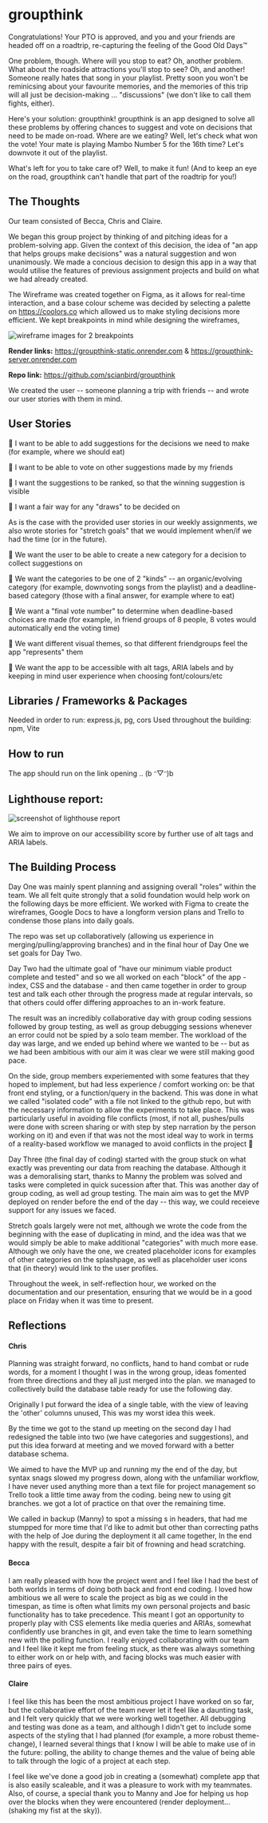 # groupthink

Congratulations! Your PTO is approved, and you and your friends are headed off on a roadtrip, re-capturing the feeling of the Good Old Days™

One problem, though. Where will you stop to eat? Oh, another problem. What about the roadside attractions you'll stop to see? Oh, and another! Someone really hates that song in your playlist. Pretty soon you won't be reminicsing about your favourite memories, and the memories of this trip will all just be decision-making ... "discussions" (we don't like to call them fights, either).

Here's your solution: groupthink! groupthink is an app designed to solve all these problems by offering chances to suggest and vote on decisions that need to be made on-road. Where are we eating? Well, let's check what won the vote! Your mate is playing Mambo Number 5 for the 16th time? Let's downvote it out of the playlist.

What's left for you to take care of? Well, to make it fun!
(And to keep an eye on the road, groupthink can't handle that part of the roadtrip for you!)

## The Thoughts

Our team consisted of Becca, Chris and Claire.

We began this group project by thinking of and pitching ideas for a problem-solving app. Given the context of this decision, the idea of "an app that helps groups make decisions" was a natural suggestion and won unanimously. We made a concious decision to design this app in a way that would utilise the features of previous assignment projects and build on what we had already created.

The Wireframe was created together on Figma, as it allows for real-time interaction, and a base colour scheme was decided by selecting a palette on https://coolors.co which allowed us to make styling decisions more efficient. We kept breakpoints in mind while designing the wireframes,

![wireframe images for 2 breakpoints](/misc/wireframes.png)

**Render links:** https://groupthink-static.onrender.com & https://groupthink-server.onrender.com

**Repo link:** https://github.com/scianbird/groupthink

We created the user -- someone planning a trip with friends -- and wrote our user stories with them in mind.

## User Stories

📒 I want to be able to add suggestions for the decisions we need to make (for example, where we should eat)

📒 I want to be able to vote on other suggestions made by my friends

📒 I want the suggestions to be ranked, so that the winning suggestion is visible

📒 I want a fair way for any "draws" to be decided on

As is the case with the provided user stories in our weekly assignments, we also wrote stories for "stretch goals" that we would implement when/if we had the time (or in the future).

📕 We want the user to be able to create a new category for a decision to collect suggestions on

📕 We want the categories to be one of 2 "kinds" -- an organic/evolving category (for example, downvoting songs from the playlist) and a deadline-based category (those with a final answer, for example where to eat)

📕 We want a "final vote number" to determine when deadline-based choices are made (for example, in friend groups of 8 people, 8 votes would automatically end the voting time)

📕 We want different visual themes, so that different friendgroups feel the app "represents" them

📕 We want the app to be accessible with alt tags, ARIA labels and by keeping in mind user experience when choosing font/colours/etc

## Libraries / Frameworks & Packages

Needed in order to run: express.js, pg, cors
Used throughout the building: npm, Vite

## How to run

The app should run on the link opening .. (b ᵔ▽ᵔ)b

## Lighthouse report:

![screenshot of lighthouse report](/lighthouse_report.png)

We aim to improve on our accessibility score by further use of alt tags and ARIA labels.

## The Building Process

Day One was mainly spent planning and assigning overall "roles" within the team. We all felt quite strongly that a solid foundation would help work on the following days be more efficient. We worked with Figma to create the wireframes, Google Docs to have a longform version plans and Trello to condense those plans into daily goals.

The repo was set up collaboratively (allowing us experience in merging/pulling/approving branches) and in the final hour of Day One we set goals for Day Two.

Day Two had the ultimate goal of "have our minimum viable product complete and tested" and so we all worked on each "block" of the app - index, CSS and the database - and then came together in order to group test and talk each other through the progress made at regular intervals, so that others could offer differing approaches to an in-work feature.

The result was an incredibly collaborative day with group coding sessions followed by group testing, as well as group debugging sessions whenever an error could not be spied by a solo team member. The workload of the day was large, and we ended up behind where we wanted to be -- but as we had been ambitious with our aim it was clear we were still making good pace.

On the side, group members experiemented with some features that they hoped to implement, but had less experience / comfort working on: be that front end styling, or a function/query in the backend. This was done in what we called "isolated code" with a file not linked to the github repo, but with the necessary information to allow the experiments to take place. This was particularly useful in avoiding file conflicts (most, if not all, pushes/pulls were done with screen sharing or with step by step narration by the person working on it) and even if that was not the most ideal way to work in terms of a reality-based workflow we managed to avoid conflicts in the project 🎉

Day Three (the final day of coding) started with the group stuck on what exactly was preventing our data from reaching the database. Although it was a demoralising start, thanks to Manny the problem was solved and tasks were completed in quick sucession after that. This was another day of group coding, as well ad group testing. The main aim was to get the MVP deployed on render before the end of the day -- this way, we could receieve support for any issues we faced.

Stretch goals largely were not met, although we wrote the code from the beginning with the ease of duplicating in mind, and the idea was that we would simply be able to make additional "categories" with much more ease. Although we only have the one, we created placeholder icons for examples of other categories on the splashpage, as well as placeholder user icons that (in theory) would link to the user profiles.

Throughout the week, in self-reflection hour, we worked on the documentation and our presentation, ensuring that we would be in a good place on Friday when it was time to present.

## Reflections

#### Chris

Planning was straight forward, no conflicts, hand to hand combat or rude words, for a moment I thought I was in the wrong group, ideas fomented from three directions and they all just merged into the plan. we managed to collectively build the database table ready for use the following day.

Originally I put forward the idea of a single table, with the view of leaving the 'other' columns unused, This was my worst idea this week.

By the time we got to the stand up meeting on the second day I had redesigned the table into two (we have categories and suggestions), and put this idea forward at meeting and we moved forward with a better database schema.

We aimed to have the MVP up and running my the end of the day, but syntax snags slowed my progress down, along with the unfamiliar workflow, I have never used anything more than a text file for project management so Trello took a little time away from the coding. being new to using git branches. we got a lot of practice on that over the remaining time.

We called in backup (Manny) to spot a missing s in headers, that had me stumpped for more time that I'd like to admit but other than correcting paths with the help of Joe during the deployment it all came together, In the end happy with the result, despite a fair bit of frowning and head scratching.

#### Becca

I am really pleased with how the project went and I feel like I had the best of both worlds in terms of doing both back and front end coding. I loved how ambitious we all were to scale the project as big as we could in the timespan, as time is often what limits my own personal projects and basic functionality has to take precedence. This meant I got an opportunity to properly play with CSS elements like media queries and ARIAs, somewhat confidently use branches in git, and even take the time to learn something new with the polling function. I really enjoyed collaborating with our team and I feel like it kept me from feeling stuck, as there was always something to either work on or help with, and facing blocks was much easier with three pairs of eyes.

#### Claire

I feel like this has been the most ambitious project I have worked on so far, but the collaborative effort of the team never let it feel like a daunting task, and I felt very quickly that we were working well together. All debugging and testing was done as a team, and although I didn't get to include some aspects of the styling that I had planned (for example, a more robust theme-change), I learned several things that I know I will be able to make use of in the future: polling, the ability to change themes and the value of being able to talk through the logic of a project at each step.

I feel like we've done a good job in creating a (somewhat) complete app that is also easily scaleable, and it was a pleasure to work with my teammates. Also, of course, a special thank you to Manny and Joe for helping us hop over the blocks when they were encountered (render deployment... (shaking my fist at the sky)).
